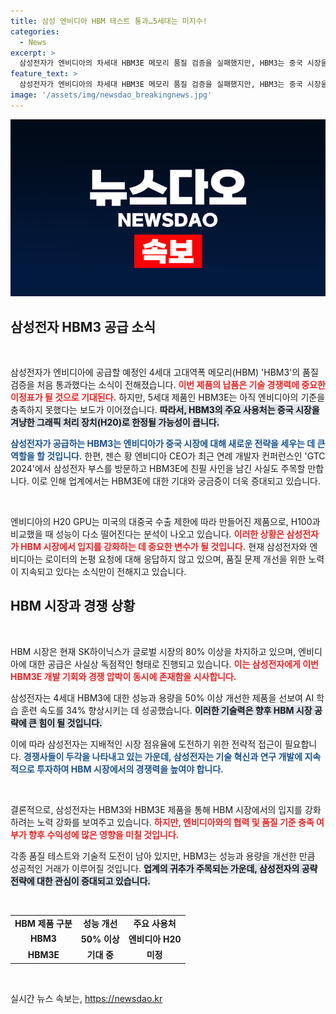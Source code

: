 ```yaml
---
title: 삼성 엔비디아 HBM 테스트 통과…5세대는 미지수!
categories:
  - News
excerpt: >
  삼성전자가 엔비디아의 차세대 HBM3E 메모리 품질 검증을 실패했지만, HBM3는 중국 시장을 겨냥한 H20 GPU에 사용될 예정이다. 성능이 떨어지는 이 제품, 과연 중국 시장에서 통할 수 있을까?
feature_text: >
  삼성전자가 엔비디아의 차세대 HBM3E 메모리 품질 검증을 실패했지만, HBM3는 중국 시장을 겨냥한 H20 GPU에 사용될 예정이다. 성능이 떨어지는 이 제품, 과연 중국 시장에서 통할 수 있을까?
image: '/assets/img/newsdao_breakingnews.jpg'
---
```


<p><img src="/assets/img/newsdao_breakingnews.jpg" alt="firstkoreanews 속보" /></p>

<h2 data-ke-size="size26">삼성전자 HBM3 공급 소식</h2>

<p data-ke-size="size16">&nbsp;</p>

<p>삼성전자가 엔비디아에 공급할 예정인 4세대 고대역폭 메모리(HBM) 'HBM3'의 품질 검증을 처음 통과했다는 소식이 전해졌습니다. <b><span style="color: #ee2323;">이번 제품의 납품은 기술 경쟁력에 중요한 이정표가 될 것으로 기대된다.</span></b> 하지만, 5세대 제품인 HBM3E는 아직 엔비디아의 기준을 충족하지 못했다는 보도가 이어졌습니다. <b><span style="background-color: #21538527;">따라서, HBM3의 주요 사용처는 중국 시장을 겨냥한 그래픽 처리 장치(H20)로 한정될 가능성이 큽니다.</span></b> </p>

<p><b><span style="color: #1a5490;">삼성전자가 공급하는 HBM3는 엔비디아가 중국 시장에 대해 새로운 전략을 세우는 데 큰 역할을 할 것입니다.</span></b> 한편, 젠슨 황 엔비디아 CEO가 최근 연례 개발자 컨퍼런스인 'GTC 2024'에서 삼성전자 부스를 방문하고 HBM3E에 친필 사인을 남긴 사실도 주목할 만합니다. 이로 인해 업계에서는 HBM3E에 대한 기대와 궁금증이 더욱 증대되고 있습니다. </p>

<p data-ke-size="size16">&nbsp;</p>

<p>엔비디아의 H20 GPU는 미국의 대중국 수출 제한에 따라 만들어진 제품으로, H100과 비교했을 때 성능이 다소 떨어진다는 분석이 나오고 있습니다. <b><span style="color: #ee2323;">이러한 상황은 삼성전자가 HBM 시장에서 입지를 강화하는 데 중요한 변수가 될 것입니다.</span></b> 현재 삼성전자와 엔비디아는 로이터의 논평 요청에 대해 응답하지 않고 있으며, 품질 문제 개선을 위한 노력이 지속되고 있다는 소식만이 전해지고 있습니다. </p>

<h2 data-ke-size="size26">HBM 시장과 경쟁 상황</h2>

<p data-ke-size="size16">&nbsp;</p>

<p>HBM 시장은 현재 SK하이닉스가 글로벌 시장의 80% 이상을 차지하고 있으며, 엔비디아에 대한 공급은 사실상 독점적인 형태로 진행되고 있습니다. <b><span style="color: #ee2323;">이는 삼성전자에게 이번 HBM3E 개발 기회와 경쟁 압박이 동시에 존재함을 시사합니다.</span></b> </p>

<p>삼성전자는 4세대 HBM3에 대한 성능과 용량을 50% 이상 개선한 제품을 선보여 AI 학습 훈련 속도를 34% 향상시키는 데 성공했습니다. <b><span style="background-color: #21538527;">이러한 기술력은 향후 HBM 시장 공략에 큰 힘이 될 것입니다.</span></b> </p>

<p>이에 따라 삼성전자는 지배적인 시장 점유율에 도전하기 위한 전략적 접근이 필요합니다. <b><span style="color: #1a5490;">경쟁사들이 두각을 나타내고 있는 가운데, 삼성전자는 기술 혁신과 연구 개발에 지속적으로 투자하여 HBM 시장에서의 경쟁력을 높여야 합니다.</span></b></p>

<p data-ke-size="size16">&nbsp;</p>

<p>결론적으로, 삼성전자는 HBM3와 HBM3E 제품을 통해 HBM 시장에서의 입지를 강화하려는 노력 강화를 보여주고 있습니다. <b><span style="color: #ee2323;">하지만, 엔비디아와의 협력 및 품질 기준 충족 여부가 향후 수익성에 많은 영향을 미칠 것입니다.</span></b> </p>

<p>각종 품질 테스트와 기술적 도전이 남아 있지만, HBM3는 성능과 용량을 개선한 만큼 성공적인 거래가 이루어질 것입니다. <b><span style="background-color: #21538527;">업계의 귀추가 주목되는 가운데, 삼성전자의 공략 전략에 대한 관심이 증대되고 있습니다.</span></b> </p>

<p data-ke-size="size16">&nbsp;</p> 

<table style="width:100%;">
    <tr>
        <td style="text-align: center; height: 17px;"><b>HBM 제품 구분</b></td>
        <td style="text-align: center; height: 17px;"><b>성능 개선</b></td>
        <td style="text-align: center; height: 17px;"><b>주요 사용처</b></td>
    </tr>
    <tr>
        <td style="text-align: center; height: 17px;"><b>HBM3</b></td>
        <td style="text-align: center; height: 17px;"><b>50% 이상</b></td>
        <td style="text-align: center; height: 17px;"><b>엔비디아 H20</b></td>
    </tr>
    <tr>
        <td style="text-align: center; height: 17px;"><b>HBM3E</b></td>
        <td style="text-align: center; height: 17px;"><b>기대 중</b></td>
        <td style="text-align: center; height: 17px;"><b>미정</b></td>
    </tr>
</table>

<p data-ke-size="size16">&nbsp;</p>
실시간 뉴스 속보는, <a href="https://newsdao.kr" rel="dofollow">https://newsdao.kr</a>



